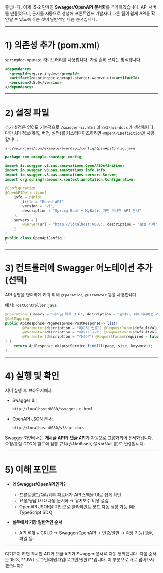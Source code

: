 좋습니다. 이제 15-2 단계인 **Swagger/OpenAPI 문서화**를 추가하겠습니다. API 서버를 만들었으니, 문서를 자동으로 생성해 프론트엔드 개발자나 다른 팀이 쉽게 API를 확인할 수 있도록 하는 것이 일반적인 다음 순서입니다.

---

# 1) 의존성 추가 (pom.xml)

`springdoc-openapi` 라이브러리를 사용합니다. 가장 흔히 쓰이는 방식입니다.

```xml
<dependency>
  <groupId>org.springdoc</groupId>
  <artifactId>springdoc-openapi-starter-webmvc-ui</artifactId>
  <version>2.5.0</version>
</dependency>
```

---

# 2) 설정 파일

추가 설정은 없어도 기본적으로 `/swagger-ui.html` 과 `/v3/api-docs` 가 생성됩니다.
다만 API 정보(제목, 버전, 설명)를 커스터마이즈하려면 `@OpenAPIDefinition`을 사용합니다.

`src/main/java/com/example/boardapi/config/OpenApiConfig.java`

```java
package com.example.boardapi.config;

import io.swagger.v3.oas.annotations.OpenAPIDefinition;
import io.swagger.v3.oas.annotations.info.Info;
import io.swagger.v3.oas.annotations.servers.Server;
import org.springframework.context.annotation.Configuration;

@Configuration
@OpenAPIDefinition(
    info = @Info(
        title = "Board API",
        version = "v1",
        description = "Spring Boot + MyBatis 기반 게시판 API 문서"
    ),
    servers = {
        @Server(url = "http://localhost:8080", description = "로컬 서버")
    }
)
public class OpenApiConfig {
}
```

---

# 3) 컨트롤러에 Swagger 어노테이션 추가 (선택)

API 설명을 명확하게 하기 위해 `@Operation`, `@Parameter` 등을 사용합니다.

예시: `PostController.java`

```java
@Operation(summary = "게시글 목록 조회", description = "검색어, 페이지네이션 가능")
@GetMapping
public ApiResponse<PageResponse<PostResponse>> list(
        @Parameter(description = "페이지 번호") @RequestParam(defaultValue = "1") int page,
        @Parameter(description = "페이지 크기") @RequestParam(defaultValue = "10") int size,
        @Parameter(description = "검색어") @RequestParam(required = false) String keyword
) {
    return ApiResponse.ok(postService.findAll(page, size, keyword));
}
```

---

# 4) 실행 및 확인

서버 실행 후 브라우저에서:

* Swagger UI:

  ```
  http://localhost:8080/swagger-ui.html
  ```
* OpenAPI JSON 문서:

  ```
  http://localhost:8080/v3/api-docs
  ```

Swagger 화면에서는 **게시글 API**와 **댓글 API**가 자동으로 그룹화되어 문서화됩니다.
요청/응답 DTO의 필드와 검증 규칙(@NotBlank, @NotNull 등)도 반영됩니다.

---

# 5) 이해 포인트

* **왜 Swagger/OpenAPI인가?**

  * 프론트엔드/QA/외부 파트너가 API 스펙을 UI로 쉽게 확인
  * 요청/응답 DTO 자동 문서화 → 유지보수 비용 절감
  * OpenAPI JSON을 기반으로 클라이언트 코드 자동 생성 가능 (예: TypeScript SDK)

* **실무에서 가장 일반적인 순서**

  * API 뼈대 + CRUD → Swagger/OpenAPI → 인증/권한 → 확장 기능(댓글, 파일 등)

---

여기까지 하면 게시판 API와 댓글 API가 Swagger 문서로 자동 정리됩니다.
다음 순서는 15-3, \*\*JWT 로그인(회원가입/로그인/권한)\*\*입니다. 이 부분으로 바로 넘어가시겠습니까?
